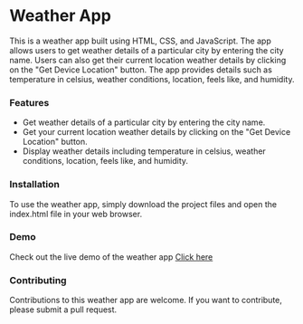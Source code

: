 <h1>Weather App</h1>
This is a weather app built using HTML, CSS, and JavaScript. The app allows users to get weather details of a particular city by entering the city name. Users can also get their current location weather details by clicking on the "Get Device Location" button. The app provides details such as temperature in celsius, weather conditions, location, feels like, and humidity.

<h3>Features</h3>
<ul>
<li>Get weather details of a particular city by entering the city name.</li>
<li>Get your current location weather details by clicking on the "Get Device Location" button.</li>
<li>Display weather details including temperature in celsius, weather conditions, location, feels like, and humidity.</li>
</ul>

<h3>Installation</h3>
To use the weather app, simply download the project files and open the index.html file in your web browser.

<h3>Demo</h3>
Check out the live demo of the weather app <a href="https://weather-app-praneeth.netlify.app/" target="_blank">Click here</a>

<h3>Contributing</h3>
Contributions to this weather app are welcome. If you want to contribute, please submit a pull request.

